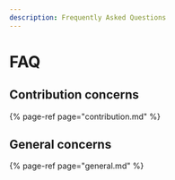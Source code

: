 ```yaml
---
description: Frequently Asked Questions
---
```


# FAQ

## **Contribution concerns**

{% page-ref page="contribution.md" %}

## General concerns

{% page-ref page="general.md" %}



